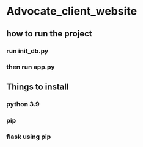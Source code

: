 # Advocate_client_website

## how to run the project
### run init_db.py
### then run app.py

## Things to install
### python 3.9
### pip
### flask using pip
